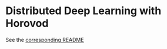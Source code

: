 
# Distributed Deep Learning with Horovod
See the [corresponding README](https://github.com/machine-learning-helpers/distributed-deep-learning/blob/master/horovod/README.md)

